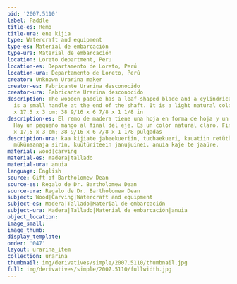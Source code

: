 ```yaml
---
pid: '2007.5110'
label: Paddle
title-es: Remo
title-ura: ene kijia
type: Watercraft and equipment
type-es: Material de embarcación
type-ura: Material de embarcación
location: Loreto department, Peru
location-es: Departamento de Loreto, Perú
location-ura: Departamento de Loreto, Perú
creator: Unknown Urarina maker
creator-es: Fabricante Urarina desconocido
creator-ura: Fabricante Urarina desconocido
description: The wooden paddle has a leaf-shaped blade and a cylindrical shaft. There
  is a small handle at the end of the shaft. It is a light natural color. Late 1800s-2002.98
  x 17.5 x 3 cm; 38 9/16 x 6 7/8 x 1 1/8 in
description-es: El remo de madera tiene una hoja en forma de hoja y un eje cilíndrico.
  Hay un pequeño mango al final del eje. Es un color natural claro. Finales de 1800-2002,98
  x 17,5 x 3 cm; 38 9/16 x 6 7/8 x 1 1/8 pulgadas
description-ura: kaa kijiate jabeekueriin, tuchaekueri, kauatiin retütüin bijinujuinei
  mükünaanaja sirin, kuütüriteein janujuinei. anuia kaje te jaaüre.
material: wood|carving
material-es: madera|tallado
material-ura: anuia
language: English
source: Gift of Bartholomew Dean
source-es: Regalo de Dr. Bartholomew Dean
source-ura: Regalo de Dr. Bartholomew Dean
subject: Wood|Carving|Watercraft and equipment
subject-es: Madera|Tallado|Material de embarcación
subject-ura: Madera|Tallado|Material de embarcación|anuia
object_location:
image_small:
image_thumb:
display_template:
order: '047'
layout: urarina_item
collection: urarina
thumbnail: img/derivatives/simple/2007.5110/thumbnail.jpg
full: img/derivatives/simple/2007.5110/fullwidth.jpg
---
```

